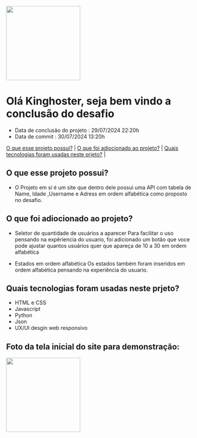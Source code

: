 <p float="left">
 <img src="https://github.com/user-attachments/assets/39ae2ba5-fec9-4e0a-b271-e4c32552f933" width="200" />
</p>

# Olá Kinghoster, seja bem vindo a conclusão do desafio 

* Data de conclusão do projeto : 29/07/2024  22:20h
* Data de commit : 30/07/2024 13:20h

[O que esse projeto possui?](#O-que-esse-projeto-possui) |
[O que foi adiocionado ao projeto?](#O-que-foi-adiocionado-ao-projeto) |
[Quais tecnologias foram usadas neste prjeto?](#Quais-tecnologias-foram-usadas-neste-prjeto) |






## O que esse projeto possui? ##
* O Projeto em sí é um site que dentro dele possui uma API com tabela de Name, Idade ,Username e Adress em ordem alfabética como proposto no desafio.





## O que foi adiocionado ao projeto? ##

* Seletor de quantidade de usuários a aparecer
Para facilitar o uso pensando na expêriencia do usuario, foi adicionado um botão que voce pode ajustar quantos usuários quer que apareça de 10 a 30 em ordem alfabética

* Estados em ordem alfabética
Os estados também foram inseridos em ordem alfabética pensando na experiência do usuario.



## Quais tecnologias foram usadas neste prjeto? ##

* HTML e CSS
* Javascript
* Python
* Json
* UX/UI desgin web responsivo

## Foto da tela inicial do site para demonstração: ##
 <img src="https://github.com/user-attachments/assets/d4971240-6cc1-41aa-a2e9-285b5dc09ff5" width="200" />
